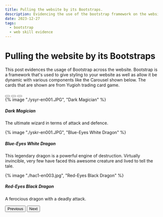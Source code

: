 ```yaml
---
title: Pulling the website by its Bootstraps.
description: Evidencing the use of the bootstrap framework on the website.
date: 2023-12-27
tags:
  - bootstrap
  - web skill evidence
---
```

<div class="container fluid">
  <h1 class="col align-self-center">Pulling the website by its Bootstraps</h1>
  <div class="row justify-content-center">
    <p class="col-8">
    This post evidences the usage of Bootstrap across the website. Bootstrap is a framework that's used to give styling to your website as well as allow it be dynamic with various components like the Carousel shown below. The cards that are shown are from Yugioh trading card game.
    </p>
  </div>
  <div class="row align-items-center">
    <div id="carouselCaptions" class="carousel slide" data-bs-ride="carousel">
      <div class="carousel-indicators">
        <button type="button" data-bs-target="#carouselCaptions" data-bs-slide-to="0" class="active" aria-current="true" aria-label="Slide 1"></button>
        <button type="button" data-bs-target="#carouselCaptions" data-bs-slide-to="1" aria-label="Slide 2"></button>
        <button type="button" data-bs-target="#carouselCaptions" data-bs-slide-to="2" aria-label="Slide 3"></button>
      </div>
      <div class="carousel-inner">
        <div class="carousel-item active">
          {% image "./ysyr-en001.JPG", "Dark Magician" %}
          <div class="carousel-caption d-none d-md-block">
            <h5>Dark Magician</h5>
            <p>The ultimate wizard in terms of attack and defence.</p>
          </div>
        </div>
        <div class="carousel-item">
          {% image "./yskr-en001.JPG", "Blue-Eyes White Dragon" %}
          <div class="carousel-caption d-none d-md-block">
            <h5>Blue-Eyes White Dragon</h5>
            <p>This legendary dragon is a powerful engine of destruction. Virtually invincible, very few have faced this awesome creature and lived to tell the tale.</p>
          </div>
        </div>
        <div class="carousel-item">
          {% image "./hac1-en003.jpg", "Red-Eyes Black Dragon" %}
          <div class="carousel-caption d-none d-md-block">
            <h5>Red-Eyes Black Dragon</h5>
            <p>A ferocious dragon with a deadly attack.</p>
          </div>
        </div>
      </div>
      <button class="carousel-control-prev" type="button" data-bs-target="#carouselCaptions" data-bs-slide="prev">
        <span class="carousel-control-prev-icon" aria-hidden="true"></span>
        <span class="visually-hidden">Previous</span>
      </button>
      <button class="carousel-control-next" type="button" data-bs-target="#carouselCaptions" data-bs-slide="next">
        <span class="carousel-control-next-icon" aria-hidden="true"></span>
        <span class="visually-hidden">Next</span>
      </button>
    </div>
</div>



